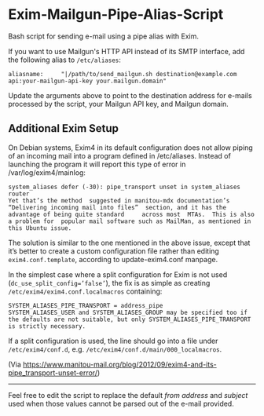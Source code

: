 # Exim-Mailgun-Pipe-Alias-Script
Bash script for sending e-mail using a pipe alias with Exim.

If you want to use Mailgun's HTTP API instead of its SMTP interface, add the following alias to `/etc/aliases`:

    aliasname:     "|/path/to/send_mailgun.sh destination@example.com api:your-mailgun-api-key your.mailgun.domain"

Update the arguments above to point to the destination address for e-mails processed by the script, your Mailgun API key, and Mailgun domain.

## Additional Exim Setup

On Debian systems, Exim4 in its default configuration does not allow piping of an incoming mail into  a program defined in /etc/aliases. Instead of launching the program it will report this type of error in /var/log/exim4/mainlog:

    system_aliases defer (-30): pipe_transport unset in system_aliases router
    Yet that’s the method  suggested in manitou-mdx documentation’s “Delivering incoming mail into files”  section, and it has the advantage of being quite standard     across most  MTAs.  This is also a problem for  popular mail software such as MailMan, as mentioned in this Ubuntu issue.

The solution is similar to the one mentioned in the above issue, except that it’s better to create a custom configuration file rather than editing `exim4.conf.template`, according to update-exim4.conf manpage.

In the simplest case where a split configuration for Exim is not used (`dc_use_split_config=’false’`), the fix is as simple as creating `/etc/exim4/exim4.conf.localmacros` containing:

    SYSTEM_ALIASES_PIPE_TRANSPORT = address_pipe
    SYSTEM_ALIASES_USER and SYSTEM_ALIASES_GROUP may be specified too if the defaults are not suitable, but only SYSTEM_ALIASES_PIPE_TRANSPORT is strictly necessary.

If a split configuration is used, the line should go into a file under `/etc/exim4/conf.d`, e.g. `/etc/exim4/conf.d/main/000_localmacros`.

(Via https://www.manitou-mail.org/blog/2012/09/exim4-and-its-pipe_transport-unset-error/)

---


Feel free to edit the script to replace the default *from address* and *subject* used when those values cannot be parsed out of the e-mail provided.
